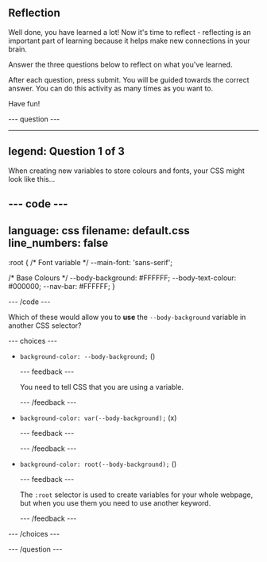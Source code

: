 ## Reflection

Well done, you have learned a lot! Now it's time to reflect - reflecting is an important part of learning because it helps make new connections in your brain.

Answer the three questions below to reflect on what you've learned.

After each question, press submit. You will be guided towards the correct answer. You can do this activity as many times as you want to.

Have fun!

--- question ---

---
legend: Question 1 of 3
---

When creating new variables to store colours and fonts, your CSS might look like this...

--- code ---
---
language: css
filename: default.css
line_numbers: false
---

:root {
  /* Font variable */
  --main-font: 'sans-serif';
  
  /* Base Colours */
  --body-background: #FFFFFF;
  --body-text-colour: #000000;
  --nav-bar: #FFFFFF;
}

--- /code ---

Which of these would allow you to **use** the `--body-background` variable in another CSS selector?

--- choices ---

- `background-color: --body-background;` ()

  --- feedback ---

  You need to tell CSS that you are using a variable.

  --- /feedback ---

- `background-color: var(--body-background);` (x)

  --- feedback ---

  --- /feedback ---

- `background-color: root(--body-background);` () 

  --- feedback ---

  The `:root` selector is used to create variables for your whole webpage, but when you use them you need to use another keyword.

  --- /feedback ---

--- /choices ---

--- /question ---
